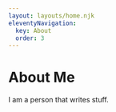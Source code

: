 ```yaml
---
layout: layouts/home.njk
eleventyNavigation:
  key: About
  order: 3
---
```

# About Me

I am a person that writes stuff.
